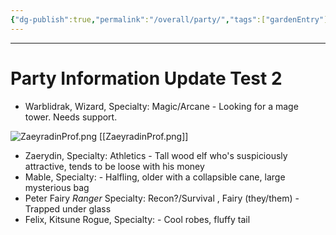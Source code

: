 ```yaml
---
{"dg-publish":true,"permalink":"/overall/party/","tags":["gardenEntry"],"created":"2025-01-26T13:18:37.385-05:00","updated":"2025-01-26T21:54:57.429-05:00"}
---
```


---
# Party Information Update Test 2
- Warblidrak, Wizard, Specialty: Magic/Arcane - Looking for a mage tower.  Needs support.


![ZaeyradinProf.png](/img/user/zReferences%20Images/ZaeyradinProf.png)
[[ZaeyradinProf.png]]
- Zaerydin, Specialty: Athletics - Tall wood elf who's suspiciously attractive, tends to be loose with his money
- Mable, Specialty: - Halfling, older with a collapsible cane, large mysterious bag
- Peter Fairy *Ranger* Specialty: Recon?/Survival , Fairy (they/them) - Trapped under glass
- Felix, Kitsune Rogue, Specialty:  - Cool robes, fluffy tail

